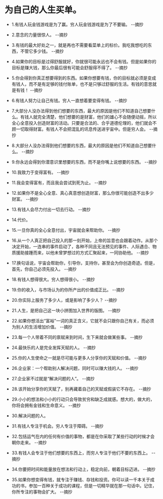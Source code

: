 # 为自己的人生买单。

- 1.有钱人玩金钱游戏是为了赢。穷人玩金钱游戏是为了不要输。 --摘抄

- 2.意念的力量很惊人。 --摘抄

- 3.有钱的最大好处之一，就是再也不需要看菜单上的标价。我吃我想吃的东西，不管它多少钱。 --摘抄

- 4.如果你的目标是过得舒服就好，你就很可能永远也不会有钱。但是如果你的目标是赚大钱，那么你最后很有可能会舒服得不得了。 --摘抄

- 5.你会得到你真正想要得到的东西。如果你想要有钱，你的目标就必须是变成有钱人，而不是有足够的钱付账单，也不是只够过舒服的生活。有钱的意思就是有钱！ --摘抄

- 6.有钱人努力让自己有钱。穷人一直想着要变得有钱。 --摘抄

- 7.大部分人没办法得到他们想要的东西，最大的原因是他们不知道自己想要什么。有钱人就完全清楚，他们想要的是财富，他们的雄心不会随便动摇，所以全心全意投入创造财富的活动。只要是合法的、合乎道德伦理的，他们就会不顾一切取得财富。有钱人不会把混乱的讯息传送进宇宙中。但是穷人会。 --摘抄

- 8.大部分人没办法得到他们想要的东西，最大的原因是他们不知道自己想要什么。 --摘抄

- 9.你永远会得到你潜意识里想要的东西，而不是你嘴上说想要的东西。 --摘抄

- 10.我致力于变得富有。 --摘抄

- 11.我会变得富有，而且我会尝试到死为止。 --摘抄

- 12.如果你不是全心全意、真心真意想创造财富，那么你很可能创造不出多少财富。 --摘抄

- 13.有钱人会尽力付出一切去行动。 --摘抄

- 14.代价。

- 15.一旦你真的全心全意付出，宇宙就会来帮助你。 --摘抄

- 16.从一个人真正把自己投入的那一刻开始，上帝的旨意也会跟着动作。从那个决定开始，一连串的事件启动了，各种不同且无法预见的事件、人际遇合、物质援助接踵而来，以他未曾梦想过的方式汇聚起来，一同协助他。 --摘抄

- 17.换句话说，宇宙会帮助你，引导你，支持你，甚至会为你创造奇迹。但是，首先，你自己必须先投入。 --摘抄

- 18.有钱人想得很大。穷人想得很小。 --摘抄

- 19.你的收入，与市场认为的你所产出的价值成正比。 --摘抄

- 20.你实际上服务了多少人，或是影响了多少人？ --摘抄

- 21.人生，是把自己这一块小拼图加入世界的版图。 --摘抄

- 22.如果你想活出“富裕”一词的真正含义，它就不会只跟你自己有关，而必须为别人的生活增加价值。 --摘抄

- 23.每一个人带着不同的禀赋来到时间，生下来就会做某些事。 --摘抄

- 24.最快乐的人是完全发挥天赋的人。 --摘抄

- 25.你的人生使命之一就是尽可能与更多人分享你的天赋和价值。 --摘抄

- 26.企业家：一个帮助别人解决问题，同时可以赚大钱的人。 --摘抄

- 27.企业家不过就是“解决问题的人”。 --摘抄

- 28.该开始分享你的天赋了，别再藏着自己的天赋或假装它不存在。 --摘抄

- 29.小小的想法和小小的行动只会导致贫穷和缺乏成就感。想大的，做大的，你将会拥有金钱和生命意义。 --摘抄

- 30.解决问题的人。

- 31.有钱人专注于机会。穷人专注于障碍。 --摘抄

- 32.包括运气在内的任何有价值的事物，都是在你采取了某些行动的时候才会朝你走来。 --摘抄

- 33.有钱人会专注于他们想要的东西上，而穷人专注于他们不要的东西上。 --摘抄

- 34.你要把时间和能量放在想法和行动上，稳定向前，朝着目标迈进。 --摘抄

- 35.如果你想变得有钱，就专注于赚钱、存钱和投资。你可以读一千本关于成功的书，参加一百种关于成功的课程，但是一切精华就在那一句话中。记住，你所专注的事物会扩大。 --摘抄
